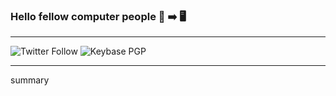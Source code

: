 ### Hello fellow computer people :basketball: ➡️ 🖥️ 

---
![Twitter Follow](https://img.shields.io/twitter/follow/latortuga71?style=social) ![Keybase PGP](https://img.shields.io/keybase/pgp/latortuga71?label=Keybase%20PGP&style=social)

---
summary


<!--
**latortuga71/latortuga71** is a ✨ _special_ ✨ repository because its `README.md` (this file) appears on your GitHub profile.

Here are some ideas to get you started:

- 🔭 I’m currently working on ...
- 🌱 I’m currently learning ...
- 👯 I’m looking to collaborate on ...
- 🤔 I’m looking for help with ...
- 💬 Ask me about ...
- 📫 How to reach me: ...
- 😄 Pronouns: ...
- ⚡ Fun fact: ...
-->
